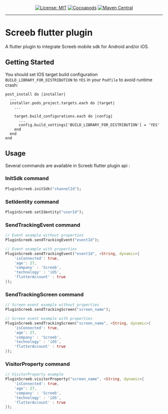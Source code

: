 <p align="center">
<a href="https://opensource.org/licenses/MIT"><img src="https://img.shields.io/badge/license-MIT-purple.svg" alt="License: MIT"></a>
<a href="https://cocoapods.org/pods/Screeb"><img src="https://img.shields.io/cocoapods/v/Screeb.svg?style=flat" alt="Cocoapods"></a>
<a href="https://search.maven.org/search?q=g:%22app.screeb.sdk%22%20AND%20a:%22android-sdk%22"><img src="https://img.shields.io/maven-central/v/app.screeb.sdk/android-sdk.svg?label=Maven%20Central" alt="Maven Central"></a>
</p>

---

# Screeb flutter plugin

A flutter plugin to integrate Screeb mobile sdk for Android and/or iOS.

## Getting Started

You should set IOS target build configuration `BUILD_LIBRARY_FOR_DISTRIBUTION` to `YES` in your `Podfile` to avoid runtime crash:
```
post_install do |installer|
  ...
  installer.pods_project.targets.each do |target|
    ...

    target.build_configurations.each do |config|
      ...
      config.build_settings['BUILD_LIBRARY_FOR_DISTRIBUTION'] = 'YES'
    end
  end
end
```

## Usage

Several commands are available in Screeb flutter plugin api :

### InitSdk command

```dart
PluginScreeb.initSdk("channelId");
```

### SetIdentity command

```dart
PluginScreeb.setIdentity("userId");
```

### SendTrackingEvent command

```dart
// Event example without properties 
PluginScreeb.sendTrackingEvent("eventId");

// Event example with properties 
PluginScreeb.sendTrackingEvent("eventId", <String, dynamic>{
    'isConnected': true,
    'age': 27,
    'company' : 'Screeb',
    'technology' : 'iOS',
    'flutterAccount' : true
});
```

### SendTrackingScreen command

```dart
// Screen event example without properties 
PluginScreeb.sendTrackingScreen("screen_name");

// Screen event example with properties 
PluginScreeb.sendTrackingScreen("screen_name", <String, dynamic>{
    'isConnected': true,
    'age': 27,
    'company' : 'Screeb',
    'technology' : 'iOS',
    'flutterAccount' : true
});
```

### VisitorProperty command

```dart
// VisitorProperty example
PluginScreeb.visitorProperty("screen_name", <String, dynamic>{
    'isConnected': true,
    'age': 27,
    'company' : 'Screeb',
    'technology' : 'iOS',
    'flutterAccount' : true
});
```
